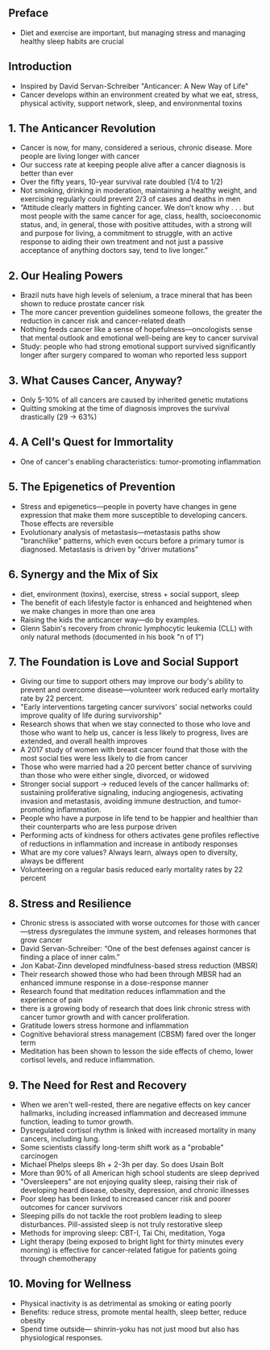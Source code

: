 ## Preface

* Diet and exercise are important, but managing stress and managing healthy sleep habits are crucial

## Introduction

* Inspired by David Servan-Schreiber "Anticancer: A New Way of Life" 
* Cancer develops within an environment created by what we eat, stress, physical activity, support network, sleep, and environmental toxins

## 1. The Anticancer Revolution

* Cancer is now, for many, considered a serious, chronic disease. More people are living longer with cancer
* Our success rate at keeping people alive after a cancer diagnosis is better than ever
* Over the fifty years, 10-year survival rate doubled (1/4 to 1/2)
* Not smoking, drinking in moderation, maintaining a healthy weight, and exercising regularly could prevent 2/3 of cases and deaths in men
* “Attitude clearly matters in fighting cancer. We don’t know why . . . but most people with the same cancer for age, class, health, socioeconomic status, and, in general, those with positive attitudes, with a strong will and purpose for living, a commitment to struggle, with an active response to aiding their own treatment and not just a passive acceptance of anything doctors say, tend to live longer.”

## 2. Our Healing Powers

* Brazil nuts have high levels of selenium, a trace mineral that has been shown to reduce prostate cancer risk
* The more cancer prevention guidelines someone follows, the greater the reduction in cancer risk and cancer-related death
* Nothing feeds cancer like a sense of hopefulness—oncologists sense that mental outlook and emotional well-being are key to cancer survival
* Study: people who had strong emotional support survived significantly longer after surgery compared to woman who reported less support

## 3. What Causes Cancer, Anyway?

* Only 5-10% of all cancers are caused by inherited genetic mutations
* Quitting smoking at the time of diagnosis improves the survival drastically (29 -> 63%)

## 4. A Cell's Quest for Immortality

* One of cancer's enabling characteristics: tumor-promoting inflammation

## 5. The Epigenetics of Prevention

* Stress and epigenetics—people in poverty have changes in gene expression that make them more susceptible to developing cancers. Those effects are reversible
* Evolutionary analysis of metastasis—metastasis paths show "branchlike" patterns, which even occurs before a primary tumor is diagnosed. Metastasis is driven by "driver mutations"

## 6. Synergy and the Mix of Six

* diet, environment (toxins), exercise, stress + social support, sleep
* The benefit of each lifestyle factor is enhanced and heightened when we make changes in more than one area
* Raising the kids the anticancer way—do by examples. 
* Glenn Sabin's recovery from chronic lymphocytic leukemia (CLL) with only natural methods (documented in his book "n of 1")

## 7. The Foundation is Love and Social Support

* Giving our time to support others may improve our body's ability to prevent and overcome disease—volunteer work reduced early mortality rate by 22 percent.
* "Early interventions targeting cancer survivors' social networks could improve quality of life during survivorship"
* Research shows that when we stay connected to those who love and those who want to help us, cancer is less likely to progress, lives are extended, and overall health improves
* A 2017 study of women with breast cancer found that those with the most social ties were less likely to die from cancer
* Those who were married had a 20 percent better chance of surviving than those who were either single, divorced, or widowed
* Stronger social support -> reduced levels of the cancer hallmarks of: sustaining proliferative signaling, inducing angiogenesis, activating invasion and metastasis, avoiding immune destruction, and tumor-promoting inflammation.
* People who have a purpose in life tend to be happier and healthier than their counterparts who are less purpose driven
* Performing acts of kindness for others activates gene profiles reflective of reductions in inflammation and increase in antibody responses
* What are my core values? Always learn, always open to diversity, always be different
* Volunteering on a regular basis reduced early mortality rates by 22 percent

## 8. Stress and Resilience
* Chronic stress is associated with worse outcomes for those with cancer—stress dysregulates the immune system, and releases hormones that grow cancer
* David Servan-Schreiber: “One of the best defenses against cancer is finding a place of inner calm.”
* Jon Kabat-Zinn developed mindfulness-based stress reduction (MBSR)
* Their research showed those who had been through MBSR had an enhanced immune response in a dose-response manner
* Research found that meditation reduces inflammation and the experience of pain
* there is a growing body of research that does link chronic stress with cancer tumor growth and with cancer proliferation.
* Gratitude lowers stress hormone and inflammation
* Cognitive behavioral stress management (CBSM) fared over the longer term
* Meditation has been shown to lesson the side effects of chemo, lower cortisol levels, and reduce inflammation.

## 9. The Need for Rest and Recovery

* When we aren't well-rested, there are negative effects on key cancer hallmarks, including increased inflammation and decreased immune function, leading to tumor growth. 
* Dysregulated cortisol rhythm is linked with increased mortality in many cancers, including lung.
* Some scientists classify long-term shift work as a "probable" carcinogen
* Michael Phelps sleeps 8h + 2-3h per day. So does Usain Bolt
* More than 90% of all American high school students are sleep deprived
* "Oversleepers" are not enjoying quality sleep, raising their risk of developing heard disease, obesity, depression, and chronic illnesses
* Poor sleep has been linked to increased cancer risk and poorer outcomes for cancer survivors
* Sleeping pills do not tackle the root problem leading to sleep disturbances. Pill-assisted sleep is not truly restorative sleep
* Methods for improving sleep: CBT-I, Tai Chi, meditation, Yoga
* Light therapy (being exposed to bright light for thirty minutes every morning) is effective for cancer-related fatigue for patients going through chemotherapy

## 10. Moving for Wellness

* Physical inactivity is as detrimental as smoking or eating poorly
* Benefits: reduce stress, promote mental health, sleep better, reduce obesity
* Spend time outside— shinrin-yoku has not just mood but also has physiological responses.

